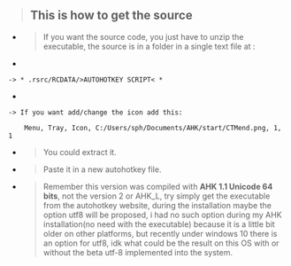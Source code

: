  > This is how to get the source
 > ---
   + > If you want the source code, you just have to unzip the executable, the source is in a folder in a single text file at : 
   + 
    -> * .rsrc/RCDATA/>AUTOHOTKEY SCRIPT< *
   + 
    -> If you want add/change the icon add this:
    
```autohotkey
    Menu, Tray, Icon, C:/Users/sph/Documents/AHK/start/CTMend.png, 1, 1
```

 + > You could extract it.
 + > Paste it in a new autohotkey file.
 + > Remember this version was compiled with **AHK 1.1 Unicode 64 bits**, not the version 2 or AHK_L, try simply get the
     executable from the autohotkey website, during the installation maybe the option utf8 will be proposed,
     i had no such option during my AHK installation(no need with the executable) because it is a little bit
     older on other platforms, but recently under windows 10 there is an option for utf8, idk what could be the
     result on this OS with or without the beta utf-8 implemented into the system.
